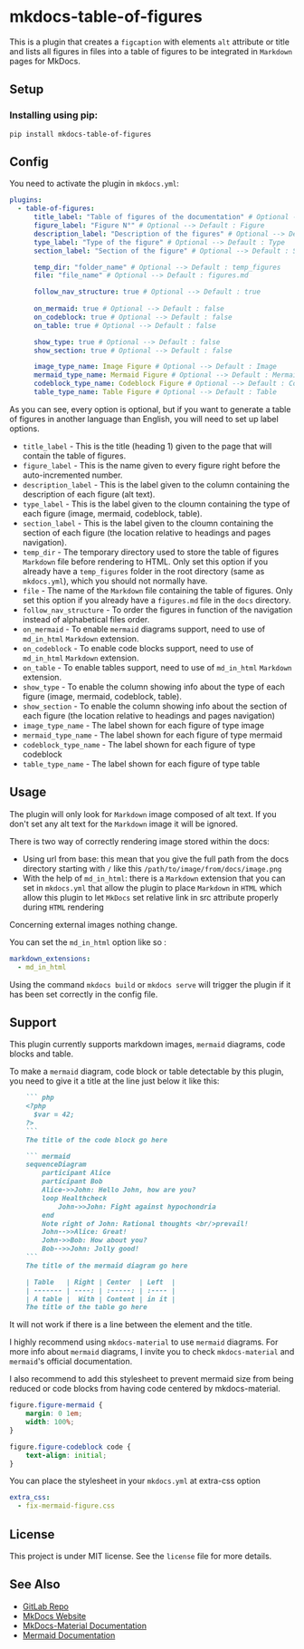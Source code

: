 # mkdocs-table-of-figures

This is a plugin that creates a `figcaption` with elements `alt` attribute or title and lists all figures in files into a table of figures to be integrated in `Markdown` pages for MkDocs.

## Setup

### Installing using pip:

`pip install mkdocs-table-of-figures`

## Config

You need to activate the plugin in `mkdocs.yml`:

``` yaml
plugins:
  - table-of-figures:
      title_label: "Table of figures of the documentation" # Optional --> Default : Table of Figures
      figure_label: "Figure N°" # Optional --> Default : Figure
      description_label: "Description of the figures" # Optional --> Default : Description
      type_label: "Type of the figure" # Optional --> Default : Type
      section_label: "Section of the figure" # Optional --> Default : Section

      temp_dir: "folder_name" # Optional --> Default : temp_figures
      file: "file_name" # Optional --> Default : figures.md

      follow_nav_structure: true # Optional --> Default : true
      
      on_mermaid: true # Optional --> Default : false
      on_codeblock: true # Optional --> Default : false
      on_table: true # Optional --> Default : false

      show_type: true # Optional --> Default : false
      show_section: true # Optional --> Default : false

      image_type_name: Image Figure # Optional --> Default : Image
      mermaid_type_name: Mermaid Figure # Optional --> Default : Mermaid
      codeblock_type_name: Codeblock Figure # Optional --> Default : Codeblock
      table_type_name: Table Figure # Optional --> Default : Table
```

As you can see, every option is optional, but if you want to generate a table of figures in another language than English, you will need to set up label options.

- `title_label` - This is the title (heading 1) given to the page that will contain the table of figures.
- `figure_label` - This is the name given to every figure right before the auto-incremented number.
- `description_label` - This is the label given to the column containing the description of each figure (alt text).
- `type_label` - This is the label given to the cloumn containing the type of each figure (image, mermaid, codeblock, table).
- `section_label` - This is the label given to the cloumn containing the section of each figure (the location relative to headings and pages navigation).
- `temp_dir` - The temporary directory used to store the table of figures `Markdown` file before rendering to HTML. Only set this option if you already have a `temp_figures` folder in the root directory (same as `mkdocs.yml`), which you should not normally have.
- `file` - The name of the `Markdown` file containing the table of figures. Only set this option if you already have a `figures.md` file in the `docs` directory.
- `follow_nav_structure` - To order the figures in function of the navigation instead of alphabetical files order.
- `on_mermaid` - To enable `mermaid` diagrams support, need to use of `md_in_html` `Markdown` extension.
- `on_codeblock` - To enable code blocks support, need to use of `md_in_html` `Markdown` extension.
- `on_table` - To enable tables support, need to use of `md_in_html` `Markdown` extension.
- `show_type` - To enable the column showing info about the type of each figure (image, mermaid, codeblock, table).
- `show_section` - To enable the column showing info about the section of each figure (the location relative to headings and pages navigation)
- `image_type_name` - The label shown for each figure of type image
- `mermaid_type_name` - The label shown for each figure of type mermaid
- `codeblock_type_name` - The label shown for each figure of type codeblock
- `table_type_name` - The label shown for each figure of type table

## Usage

The plugin will only look for `Markdown` image composed of alt text. If you don't set any alt text for the `Markdown` image it will be ignored.

There is two way of correctly rendering image stored within the docs:

- Using url from base: this mean that you give the full path from the docs directory starting with `/` like this `/path/to/image/from/docs/image.png`
- With the help of `md_in_html`: there is a `Markdown` extension that you can set in `mkdocs.yml` that allow the plugin to place `Markdown` in `HTML` which allow this plugin to let `MkDocs` set relative link in src attribute properly during `HTML` rendering

Concerning external images nothing change.

You can set the `md_in_html` option like so :

``` yaml
markdown_extensions:
  - md_in_html
```

Using the command `mkdocs build` or `mkdocs serve` will trigger the plugin if it has been set correctly in the config file.

## Support

This plugin currently supports markdown images, `mermaid` diagrams, code blocks and table.

To make a `mermaid` diagram, code block or table detectable by this plugin, you need to give it a title at the line just below it like this:

``` markdown
    ``` php
    <?php
      $var = 42;
    ?>
    ```
    The title of the code block go here
```

``` markdown
    ``` mermaid
    sequenceDiagram
        participant Alice
        participant Bob
        Alice->>John: Hello John, how are you?
        loop Healthcheck
            John->>John: Fight against hypochondria
        end
        Note right of John: Rational thoughts <br/>prevail!
        John-->>Alice: Great!
        John->>Bob: How about you?
        Bob-->>John: Jolly good!
    ```
    The title of the mermaid diagram go here
```

``` markdown
    | Table   | Right | Center  | Left  |
    | ------- | ----: | :-----: | :---- |
    | A table |  With | Content | in it |
    The title of the table go here
```

It will not work if there is a line between the element and the title.

I highly recommend using `mkdocs-material` to use `mermaid` diagrams. For more info about `mermaid` diagrams, I invite you to check `mkdocs-material` and `mermaid`'s official documentation.

I also recommend to add this stylesheet to prevent mermaid size from being reduced or code blocks from having code centered by mkdocs-material.

``` css
figure.figure-mermaid {
    margin: 0 1em;
    width: 100%;
}

figure.figure-codeblock code {
    text-align: initial;
}
```

You can place the stylesheet in your `mkdocs.yml` at extra-css option

``` yml
extra_css:
  - fix-mermaid-figure.css
```

## License

This project is under MIT license. See the `license` file for more details.

## See Also

- [GitLab Repo](http://www.gitlab.org/cfpt-mkdocs-plugins/mkdocs-table-of-figures/)
- [MkDocs Website](http://www.mkdocs.org/)
- [MkDocs-Material Documentation](https://squidfunk.github.io/mkdocs-material/)
- [Mermaid Documentation](https://mermaid.org/intro/)
